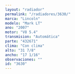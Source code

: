 ```yaml
---
layout: "radiador"
permalink: "/radiadores/3630/"
marca: "Lincoln"
modelo: "Mark LT"
ano: "2007"
motor: "V8 5.4"
transmision: "Automática"
parte: "432671"
clima: "Con clima"
alto: "31 7/8"
ancho: "17 1/16"
observaciones: ""
id: "3630"
---
```



